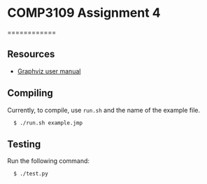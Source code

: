 # COMP3109 Assignment 4
============

## Resources
* [Graphviz user manual](http://www.graphviz.org/Documentation/dotguide.pdf)

## Compiling
Currently, to compile, use `run.sh` and the name of the example file.
```shell
  $ ./run.sh example.jmp
```

## Testing
Run the following command:
```shell
  $ ./test.py
```